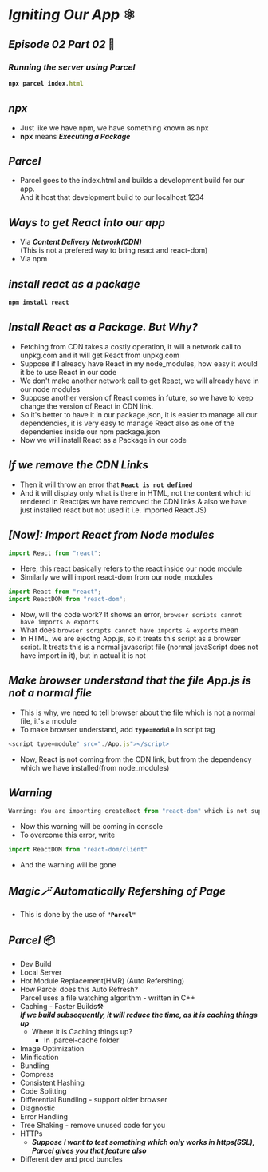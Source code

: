 # _Igniting Our App_ ⚛️
## _Episode 02 Part 02_ 🚀

### _Running the server using Parcel_
<b>

```js
npx parcel index.html
```
</b>

## _npx_
- Just like we have npm, we have something known as npx
- **npx** means _**Executing a Package**_

## _Parcel_
- Parcel goes to the index.html and builds a development build for our app. <br>And it host that development build to our localhost:1234

## _Ways to get React into our app_
- Via _**Content Delivery Network(CDN)**_ <br>(This is not a prefered way to bring react and react-dom)
- Via npm

## _install react as a package_
<b>

```js
npm install react
```
</b>

## _Install React as a Package. But Why?_
- Fetching from CDN takes a costly operation, it will a network call to unpkg.com and it will get React from unpkg.com
- Suppose if I already have React in my node_modules, how easy it would it be to use React in our code
- We don't make another network call to get React, we will already have in our node modules
- Suppose another version of React comes in future, so we have to keep change the version of React in CDN link. 
- So it's better to have it in our package.json, it is easier to manage all our dependencies, it is very easy to manage React also as one of the dependenies inside our npm package.json
- Now we will install React as a Package in our code

## _If we remove the CDN Links_
- Then it will throw an error that <b>`React is not defined`</b>
- And it will display only what is there in HTML, not the content which id rendered in React(as we have removed the CDN links & also we have just installed react but not used it i.e. imported React JS)

## _[Now]: Import React from Node modules_

```js
import React from "react";
```

- Here, this react basically refers to the react inside our node module
- Similarly we will import react-dom from our node_modules


```js
import React from "react";
import ReactDOM from "react-dom";
```

- Now, will the code work? It shows an error, `browser scripts cannot have imports & exports`
- What does `browser scripts cannot have imports & exports` mean
- In HTML, we are ejectng App.js, so it treats this script as a browser script. It treats this is a normal javascript file (normal javaScript does not have import in it), but in actual it is not

## _Make browser understand that the file App.js is not a normal file_
- This is why, we need to tell browser about the file which is not a normal file, it's a module
- To make browser understand, add <b>`type=module`</b> in script tag

```js
<script type=module" src="./App.js"></script>
```

- Now, React is not coming from the CDN link, but from the dependency which we have installed(from node_modules)

## _Warning_

```js
Warning: You are importing createRoot from "react-dom" which is not supported. You should instead import it from "react-dom/client".
```

- Now this warning will be coming in console
- To overcome this error, write 

```js
import ReactDOM from "react-dom/client"
```

- And the warning will be gone

## _Magic🪄_ _Automatically Refershing of Page_
- This is done by the use of **`"Parcel"`**

## _Parcel_ 📦 
- Dev Build
- Local Server
- Hot Module Replacement(HMR) (Auto Refershing)
- How Parcel does this Auto Refresh? <br>Parcel uses a file watching algorithm - written in C++
- Caching - Faster Builds⚒️<br>
_**If we build subsequently, it will reduce the time, as it is caching things up**_
   - Where it is Caching things up? 
      - In .parcel-cache folder
- Image Optimization
- Minification
- Bundling
- Compress
- Consistent Hashing
- Code Splitting
- Differential Bundling - support older browser
- Diagnostic
- Error Handling
- Tree Shaking - remove unused code for you
- HTTPs
  - **_Suppose I want to test something which only works in https(SSL), Parcel gives you that feature also_**
- Different dev and prod bundles
















































